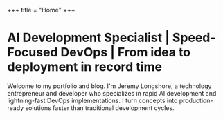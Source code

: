 +++
title = "Home"
+++

# AI Development Specialist | Speed-Focused DevOps | From idea to deployment in record time

Welcome to my portfolio and blog. I'm Jeremy Longshore, a technology entrepreneur and developer who specializes in rapid AI development and lightning-fast DevOps implementations. I turn concepts into production-ready solutions faster than traditional development cycles.